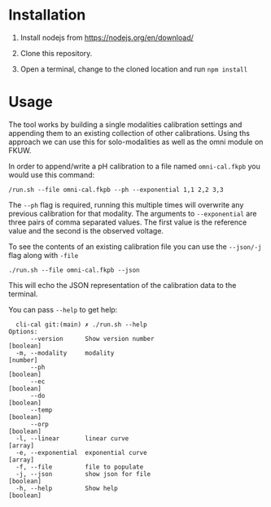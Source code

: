 # Installation

1. Install nodejs from https://nodejs.org/en/download/

2. Clone this repository.

3. Open a terminal, change to the cloned location and run `npm install`

# Usage

The tool works by building a single modalities calibration settings and
appending them to an existing collection of other calibrations. Using ths
approach we can use this for solo-modalities as well as the omni module on
FKUW.

In order to append/write a pH calibration to a file named `omni-cal.fkpb` you
would use this command:


```
/run.sh --file omni-cal.fkpb --ph --exponential 1,1 2,2 3,3
```

The `--ph` flag is required, running this multiple times will overwrite any
previous calibration for that modality. The arguments to `--exponential` are
three pairs of comma separated values. The first value is the reference value
and the second is the observed voltage.

To see the contents of an existing calibration file you can use the `--json/-j`
flag along with `-file`


```
./run.sh --file omni-cal.fkpb --json
```

This will echo the JSON representation of the calibration data to the terminal.

You can pass `--help` to get help:

```
  cli-cal git:(main) ✗ ./run.sh --help
Options:
      --version      Show version number                               [boolean]
  -m, --modality     modality                                           [number]
      --ph                                                             [boolean]
      --ec                                                             [boolean]
      --do                                                             [boolean]
      --temp                                                           [boolean]
      --orp                                                            [boolean]
  -l, --linear       linear curve                                        [array]
  -e, --exponential  exponential curve                                   [array]
  -f, --file         file to populate
  -j, --json         show json for file                                [boolean]
  -h, --help         Show help                                         [boolean]
```

